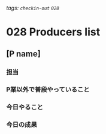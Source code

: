 ###### tags: `checkin-out` `028`

# 028 Producers list

## [P name]

### 担当

### P業以外で普段やっていること

### 今日やること

### 今日の成果
